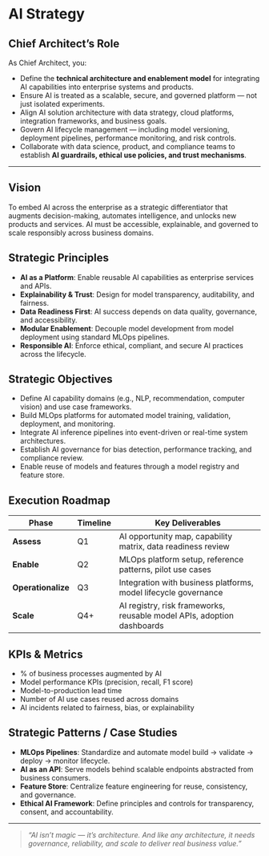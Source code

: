 # AI Strategy

## Chief Architect’s Role

As Chief Architect, you:
- Define the **technical architecture and enablement model** for integrating AI capabilities into enterprise systems and products.
- Ensure AI is treated as a scalable, secure, and governed platform — not just isolated experiments.
- Align AI solution architecture with data strategy, cloud platforms, integration frameworks, and business goals.
- Govern AI lifecycle management — including model versioning, deployment pipelines, performance monitoring, and risk controls.
- Collaborate with data science, product, and compliance teams to establish **AI guardrails, ethical use policies, and trust mechanisms**.

---

## Vision

To embed AI across the enterprise as a strategic differentiator that augments decision-making, automates intelligence, and unlocks new products and services. AI must be accessible, explainable, and governed to scale responsibly across business domains.

## Strategic Principles

- **AI as a Platform**: Enable reusable AI capabilities as enterprise services and APIs.
- **Explainability & Trust**: Design for model transparency, auditability, and fairness.
- **Data Readiness First**: AI success depends on data quality, governance, and accessibility.
- **Modular Enablement**: Decouple model development from model deployment using standard MLOps pipelines.
- **Responsible AI**: Enforce ethical, compliant, and secure AI practices across the lifecycle.

## Strategic Objectives

- Define AI capability domains (e.g., NLP, recommendation, computer vision) and use case frameworks.
- Build MLOps platforms for automated model training, validation, deployment, and monitoring.
- Integrate AI inference pipelines into event-driven or real-time system architectures.
- Establish AI governance for bias detection, performance tracking, and compliance review.
- Enable reuse of models and features through a model registry and feature store.

## Execution Roadmap

| Phase       | Timeline | Key Deliverables |
|-------------|----------|------------------|
| **Assess**     | Q1       | AI opportunity map, capability matrix, data readiness review |
| **Enable**     | Q2       | MLOps platform setup, reference patterns, pilot use cases |
| **Operationalize** | Q3    | Integration with business platforms, model lifecycle governance |
| **Scale**       | Q4+     | AI registry, risk frameworks, reusable model APIs, adoption dashboards |

## KPIs & Metrics

- % of business processes augmented by AI
- Model performance KPIs (precision, recall, F1 score)
- Model-to-production lead time
- Number of AI use cases reused across domains
- AI incidents related to fairness, bias, or explainability

## Strategic Patterns / Case Studies

- **MLOps Pipelines**: Standardize and automate model build → validate → deploy → monitor lifecycle.
- **AI as an API**: Serve models behind scalable endpoints abstracted from business consumers.
- **Feature Store**: Centralize feature engineering for reuse, consistency, and governance.
- **Ethical AI Framework**: Define principles and controls for transparency, consent, and accountability.

---

> _“AI isn’t magic — it’s architecture. And like any architecture, it needs governance, reliability, and scale to deliver real business value.”_
